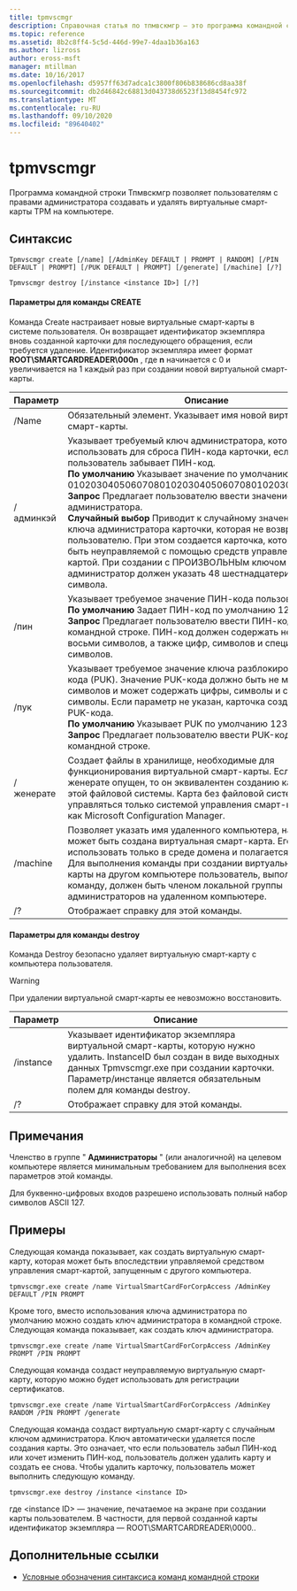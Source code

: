 ```yaml
---
title: tpmvscmgr
description: Справочная статья по тпмвскмгр — это программа командной строки, которая позволяет пользователям с правами администратора создавать и удалять виртуальные смарт-карты TPM на компьютере.
ms.topic: reference
ms.assetid: 8b2c8ff4-5c5d-446d-99e7-4daa1b36a163
ms.author: lizross
author: eross-msft
manager: mtillman
ms.date: 10/16/2017
ms.openlocfilehash: d5957ff63d7adca1c3800f806b838686cd8aa38f
ms.sourcegitcommit: db2d46842c68813d043738d6523f13d8454fc972
ms.translationtype: MT
ms.contentlocale: ru-RU
ms.lasthandoff: 09/10/2020
ms.locfileid: "89640402"
---
```

# <a name="tpmvscmgr"></a>tpmvscmgr

Программа командной строки Тпмвскмгр позволяет пользователям с правами администратора создавать и удалять виртуальные смарт-карты TPM на компьютере.

## <a name="syntax"></a>Синтаксис

```
Tpmvscmgr create [/name] [/AdminKey DEFAULT | PROMPT | RANDOM] [/PIN DEFAULT | PROMPT] [/PUK DEFAULT | PROMPT] [/generate] [/machine] [/?]
```
```
Tpmvscmgr destroy [/instance <instance ID>] [/?]
```

#### <a name="parameters-for-create-command"></a>Параметры для команды CREATE

Команда Create настраивает новые виртуальные смарт-карты в системе пользователя. Он возвращает идентификатор экземпляра вновь созданной карточки для последующего обращения, если требуется удаление. Идентификатор экземпляра имеет формат **ROOT\SMARTCARDREADER\000n** , где **n** начинается с 0 и увеличивается на 1 каждый раз при создании новой виртуальной смарт-карты.

|Параметр|Описание|
|---------|-----------|
|/Name|Обязательный элемент. Указывает имя новой виртуальной смарт-карты.|
|/админкэй|Указывает требуемый ключ администратора, который можно использовать для сброса ПИН-кода карточки, если пользователь забывает ПИН-код.</br>**По умолчанию** Указывает значение по умолчанию для 010203040506070801020304050607080102030405060708.</br>**Запрос** Предлагает пользователю ввести значение для ключа администратора.</br>**Случайный выбор** Приводит к случайному значению для ключа администратора карточки, которая не возвращается пользователю. При этом создается карточка, которая может быть неуправляемой с помощью средств управления смарт-картой. При создании с ПРОИЗВОЛЬНЫм ключом администратор должен указать 48 шестнадцатеричных символа.|
|/пин|Указывает требуемое значение ПИН-кода пользователя.</br>**По умолчанию** Задает ПИН-код по умолчанию 12345678.</br>**Запрос** Предлагает пользователю ввести ПИН-код в командной строке. ПИН-код должен содержать не менее восьми символов, а также цифр, символов и специальных символов.|
|/пук|Указывает требуемое значение ключа разблокировки ПИН-кода (PUK). Значение PUK-кода должно быть не менее восьми символов и может содержать цифры, символы и специальные символы. Если параметр не указан, карточка создается без PUK-кода.</br>**По умолчанию** Указывает PUK по умолчанию 12345678.</br>**Запрос** Предлагает пользователю ввести PUK-код в командной строке.|
|/женерате|Создает файлы в хранилище, необходимые для функционирования виртуальной смарт-карты. Если параметр/женерате опущен, то он эквивалентен созданию карточки без этой файловой системы. Карта без файловой системы может управляться только системой управления смарт-картой, такой как Microsoft Configuration Manager.|
|/machine|Позволяет указать имя удаленного компьютера, на котором может быть создана виртуальная смарт-карта. Его можно использовать только в среде домена и полагается на DCOM. Для выполнения команды при создании виртуальной смарт-карты на другом компьютере пользователь, выполняющий эту команду, должен быть членом локальной группы администраторов на удаленном компьютере.|
|/?|Отображает справку для этой команды.|

#### <a name="parameters-for-destroy-command"></a>Параметры для команды destroy

Команда Destroy безопасно удаляет виртуальную смарт-карту с компьютера пользователя.

> [!WARNING]
> При удалении виртуальной смарт-карты ее невозможно восстановить.

|Параметр|Описание|
|---------|-----------|
|/instance|Указывает идентификатор экземпляра виртуальной смарт-карты, которую нужно удалить. InstanceID был создан в виде выходных данных Tpmvscmgr.exe при создании карточки. Параметр/инстанце является обязательным полем для команды destroy.|
|/?|Отображает справку для этой команды.|

## <a name="remarks"></a>Примечания

Членство в группе " **Администраторы** " (или аналогичной) на целевом компьютере является минимальным требованием для выполнения всех параметров этой команды.

Для буквенно-цифровых входов разрешено использовать полный набор символов ASCII 127.

## <a name="examples"></a>Примеры

Следующая команда показывает, как создать виртуальную смарт-карту, которая может быть впоследствии управляемой средством управления смарт-картой, запущенным с другого компьютера.
```
tpmvscmgr.exe create /name VirtualSmartCardForCorpAccess /AdminKey DEFAULT /PIN PROMPT
```
Кроме того, вместо использования ключа администратора по умолчанию можно создать ключ администратора в командной строке. Следующая команда показывает, как создать ключ администратора.
```
tpmvscmgr.exe create /name VirtualSmartCardForCorpAccess /AdminKey PROMPT /PIN PROMPT
```
Следующая команда создаст неуправляемую виртуальную смарт-карту, которую можно будет использовать для регистрации сертификатов.
```
tpmvscmgr.exe create /name VirtualSmartCardForCorpAccess /AdminKey RANDOM /PIN PROMPT /generate
```
Следующая команда создаст виртуальную смарт-карту с случайным ключом администратора. Ключ автоматически удаляется после создания карты. Это означает, что если пользователь забыл ПИН-код или хочет изменить ПИН-код, пользователь должен удалить карту и создать ее снова. Чтобы удалить карточку, пользователь может выполнить следующую команду.
```
tpmvscmgr.exe destroy /instance <instance ID>
```
где \<instance ID> — значение, печатаемое на экране при создании карты пользователем. В частности, для первой созданной карты идентификатор экземпляра — ROOT\SMARTCARDREADER\0000..

## <a name="additional-references"></a>Дополнительные ссылки

- [Условные обозначения синтаксиса команд командной строки](command-line-syntax-key.md)